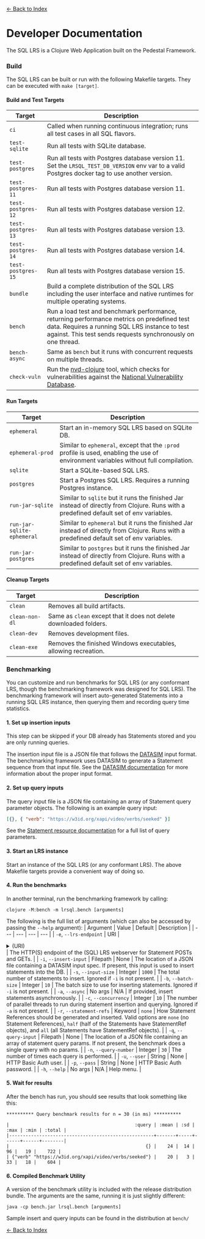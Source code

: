 [<- Back to Index](index.md)

# Developer Documentation

The SQL LRS is a Clojure Web Application built on the Pedestal Framework.

### Build

The SQL LRS can be built or run with the following Makefile targets. They can be executed with `make [target]`.

#### Build and Test Targets

| Target             | Description                                                                                                                                                                                                  |
| ------------------ | ------------------------------------------------------------------------------------------------------------------------------------------------------------------------------------------------------------ |
| `ci`               | Called when running continuous integration; runs all test cases in all SQL flavors.                                                                                                                          |
| `test-sqlite`      | Run all tests with SQLite database.                                                                                                                                                                          |
| `test-postgres`    | Run all tests with Postgres database version 11. Set the `LRSQL_TEST_DB_VERSION` env var to a valid Postgres docker tag to use another version.                                                              |
| `test-postgres-11` | Run all tests with Postgres database version 11.                                                                                                                                                             |
| `test-postgres-12` | Run all tests with Postgres database version 12.                                                                                                                                                             |
| `test-postgres-13` | Run all tests with Postgres database version 13.                                                                                                                                                             |
| `test-postgres-14` | Run all tests with Postgres database version 14.                                                                                                                                                             |
| `test-postgres-15` | Run all tests with Postgres database version 15.                                                                                                                                                             |
| `bundle`           | Build a complete distribution of the SQL LRS including the user interface and native runtimes for multiple operating systems.                                                                                |
| `bench`            | Run a load test and benchmark performance, returning performance metrics on predefined test data. Requires a running SQL LRS instance to test against. This test sends requests synchronously on one thread. |
| `bench-async`      | Same as `bench` but it runs with concurrent requests on multiple threads.                                                                                                                                    |
| `check-vuln`       | Run the [nvd-clojure](https://github.com/rm-hull/nvd-clojure) tool, which checks for vulnerabilities against the [National Vulnerability Database](https://nvd.nist.gov/).                                   |

#### Run Targets

| Target                     | Description                                                                                                                                |
| -------------------------- | ------------------------------------------------------------------------------------------------------------------------------------------ |
| `ephemeral`                | Start an in-memory SQL LRS based on SQLite DB.                                                                                             |
| `ephemeral-prod`           | Similar to `ephemeral`, except that the `:prod` profile is used, enabling the use of environment variables without full compilation.       |
| `sqlite`                   | Start a SQLite-based SQL LRS.                                                                                                              |
| `postgres`                 | Start a Postgres SQL LRS. Requires a running Postgres instance.                                                                            |
| `run-jar-sqlite`           | Similar to `sqlite` but it runs the finished Jar instead of directly from Clojure. Runs with a predefined default set of env variables.    |
| `run-jar-sqlite-ephemeral` | Similar to `ephemeral` but it runs the finished Jar instead of directly from Clojure. Runs with a predefined default set of env variables. |
| `run-jar-postgres`         | Similar to `postgres` but it runs the finished Jar instead of directly from Clojure. Runs with a predefined default set of env variables.  |

#### Cleanup Targets

| Target         | Description                                                        |
| -------------- | ------------------------------------------------------------------ |
| `clean`        | Removes all build artifacts.                                       |
| `clean-non-dl` | Same as `clean` except that it does not delete downloaded folders. |
| `clean-dev`    | Removes development files.                                         |
| `clean-exe`    | Removes the finished Windows executables, allowing recreation.     |

### Benchmarking

You can customize and run benchmarks for SQL LRS (or any conformant LRS, though the benchmarking framework was designed for SQL LRS). The benchmarking framework will insert auto-generated Statements into a running SQL LRS instance, then querying them and recording query time statistics.

#### 1. Set up insertion inputs

This step can be skipped if your DB already has Statements stored and you are only running queries.

The insertion input file is a JSON file that follows the [DATASIM](https://github.com/yetanalytics/datasim) input format. The benchmarking framework uses DATASIM to generate a Statement sequence from that input file. See the [DATASIM documentation](https://github.com/yetanalytics/datasim#usage) for more information about the proper input format.

#### 2. Set up query inputs

The query input file is a JSON file containing an array of Statement query parameter objects. The following is an example query input:

```json
[{}, { "verb": "https://w3id.org/xapi/video/verbs/seeked" }]
```

See the [Statement resource documentation](https://github.com/adlnet/xAPI-Spec/blob/master/xAPI-Communication.md#213-get-statements) for a full list of query parameters.

#### 3. Start an LRS instance

Start an instance of the SQL LRS (or any conformant LRS). The above Makefile targets provide a convenient way of doing so.

#### 4. Run the benchmarks

In another terminal, run the benchmarking framework by calling:

```
clojure -M:bench -m lrsql.bench [arguments]
```

The following is the full list of arguments (which can also be accessed by passing the `--help` argument):
| Argument | Value | Default | Description |
| --- | --- | --- | --- |
| `-e`, `--lrs-endpoint` | URI | <details>`http://0.0.0.0:8080/xapi/statements`<summary>(URI)</summary></details> | The HTTP(S) endpoint of the (SQL) LRS webserver for Statement POSTs and GETs. |
| `-i`, `--insert-input` | Filepath | None | The location of a JSON file containing a DATASIM input spec. If present, this input is used to insert statements into the DB. |
| `-s`, `--input-size` | Integer | `1000` | The total number of statements to insert. Ignored if `-i` is not present. |
| `-b`, `--batch-size` | Integer | `10` | The batch size to use for inserting statements. Ignored if `-i` is not present. |
| `-a`, `--async` | No args | N/A | If provided, insert statements asynchronously. |
| `-c`, `--concurrency` | Integer | `10` | The number of parallel threads to run during statement insertion and querying. Ignored if `-a` is not present. |
| `-r`, `--statement-refs` | Keyword | `none` | How Statement References should be generated and inserted. Valid options are `none` (no Statement References), `half` (half of the Statements have StatementRef objects), and `all` (all Statements have StatementRef objects). |
| `-q`, `--query-input` | Filepath | None | The location of a JSON file containing an array of statement query params. If not present, the benchmark does a single query with no params. |
| `-n`, `--query-number` | Integer | `30` | The number of times each query is performed. |
| `-u`, `--user` | String | None | HTTP Basic Auth user. |
| `-p`, `--pass` | String | None | HTTP Basic Auth password. |
| `-h`, `--help` | No args | N/A | Help menu. |

#### 5. Wait for results

After the bench has run, you should see results that look something like this:

```
********** Query benchmark results for n = 30 (in ms) **********

|                                              :query | :mean | :sd | :max | :min | :total |
|-----------------------------------------------------+-------+-----+------+------+--------|
|                                                  {} |    24 |  14 |   96 |   19 |    722 |
| {"verb" "https://w3id.org/xapi/video/verbs/seeked"} |    20 |   3 |   33 |   18 |    604 |
```

#### 6. Compiled Benchmark Utility

A version of the benchmark utility is included with the release distribution bundle. The arguments are the same, running it is just slightly different:

```
java -cp bench.jar lrsql.bench [arguments]
```

Sample insert and query inputs can be found in the distribution at `bench/`

[<- Back to Index](index.md)
